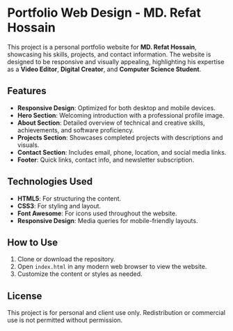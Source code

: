 # Portfolio Web Design - MD. Refat Hossain

This project is a personal portfolio website for **MD. Refat Hossain**, showcasing his skills, projects, and contact information. The website is designed to be responsive and visually appealing, highlighting his expertise as a **Video Editor**, **Digital Creator**, and **Computer Science Student**.

## Features

- **Responsive Design**: Optimized for both desktop and mobile devices.
- **Hero Section**: Welcoming introduction with a professional profile image.
- **About Section**: Detailed overview of technical and creative skills, achievements, and software proficiency.
- **Projects Section**: Showcases completed projects with descriptions and visuals.
- **Contact Section**: Includes email, phone, location, and social media links.
- **Footer**: Quick links, contact info, and newsletter subscription.

## Technologies Used

- **HTML5**: For structuring the content.
- **CSS3**: For styling and layout.
- **Font Awesome**: For icons used throughout the website.
- **Responsive Design**: Media queries for mobile-friendly layouts.



## How to Use

1. Clone or download the repository.
2. Open `index.html` in any modern web browser to view the website.
3. Customize the content or styles as needed.


## License

This project is for personal and client use only. Redistribution or commercial use is not permitted without permission.